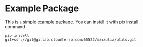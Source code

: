 # Example Package

This is a simple example package. You can install it with pip install command

```console
pip install git+ssh://git@gitlab.cloudferro.com:65522/mzozulia/utils.git
```

